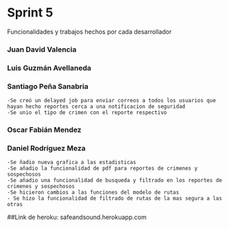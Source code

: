 # Sprint 5



Funcionalidades y trabajos hechos por cada desarrollador

 ### Juan David Valencia
    
 
 ### Luis Guzmán Avellaneda
 
 
 
 ###  Santiago Peña Sanabria
    -Se creó un delayed job para enviar correos a todos los usuarios que hayan hecho reportes cerca a una notificacion de seguridad
    -Se unio el tipo de crimen con el reporte respectivo
 
 ### Oscar Fabián Mendez

 
 ### Daniel Rodríguez Meza
    -Se ñadio nueva grafica a las estadisticas
    -Se añadio la funcionalidad de pdf para reportes de crimenes y sospechosos
    -Se añadio una funcionalidad de busqueda y filtrado en los reportes de crimenes y sospechosos
    -Se hicieron cambios a las funciones del modelo de rutas
    - Se hizo la funcionalidad de filtrado de rutas de la mas segura a las otras
   
 ##Link de heroku: safeandsound.herokuapp.com